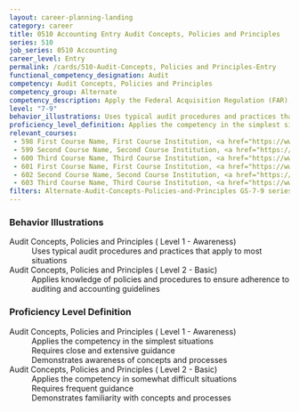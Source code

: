 ```yaml
---
layout: career-planning-landing
category: career
title: 0510 Accounting Entry Audit Concepts, Policies and Principles
series: 510
job_series: 0510 Accounting
career_level: Entry
permalink: /cards/510-Audit-Concepts, Policies and Principles-Entry
functional_competency_designation: Audit
competency: Audit Concepts, Policies and Principles
competency_group: Alternate
competency_description: Apply the Federal Acquisition Regulation (FAR), Generally Accepted Government Auditing Standards (GAGAS), Generally Accepted Auditing Standards (GAAS), fiscal law, internal controls, policies, regulations, principles, standards and procedures governing audit activities 
level: "7-9"
behavior_illustrations: Uses typical audit procedures and practices that apply to most situations ? Applies knowledge of policies and procedures to ensure adherence to auditing and accounting guidelines
proficiency_level_definition: Applies the competency in the simplest situations ? Requires close and extensive guidance ? Demonstrates awareness of concepts and processes ? Applies the competency in somewhat difficult situations ? Requires frequent guidance ? Demonstrates familiarity with concepts and processes
relevant_courses: 
 - 598 First Course Name, First Course Institution, <a href="https://www.cfo.gov">www.cfo.gov</a>
 - 599 Second Course Name, Second Course Institution, <a href="https://www.cfo.gov">www.cfo.gov</a>
 - 600 Third Course Name, Third Course Institution, <a href="https://www.cfo.gov">www.cfo.gov</a>
 - 601 First Course Name, First Course Institution, <a href="https://www.cfo.gov">www.cfo.gov</a>
 - 602 Second Course Name, Second Course Institution, <a href="https://www.cfo.gov">www.cfo.gov</a>
 - 603 Third Course Name, Third Course Institution, <a href="https://www.cfo.gov">www.cfo.gov</a>
filters: Alternate-Audit-Concepts-Policies-and-Principles GS-7-9 series-0510
---
```


<div class="desktop:grid-col-6 margin-y-205">
  <div class="border-top-05 bg-white padding-2 shadow-5 height-full members-hover border-1px border-gray-30 border-top-orange radius-lg">
    <h3>Behavior Illustrations</h3>
    <dl class="text-base"><dt>Audit Concepts, Policies and Principles ( Level 1 - Awareness)</dt><dd>Uses typical audit procedures and practices that apply to most situations</dd><dt>Audit Concepts, Policies and Principles ( Level 2 - Basic)</dt><dd>Applies knowledge of policies and procedures to ensure adherence to auditing and accounting guidelines</dd></dl>
  </div>
</div>
<div class="desktop:grid-col-6 margin-y-205">
  <div class="border-top-05 bg-white padding-2 shadow-5 height-full members-hover border-1px border-gray-30 border-top-orange radius-lg">
    <h3>Proficiency Level Definition</h3>
    <dl class="text-base"><dt>Audit Concepts, Policies and Principles ( Level 1 - Awareness)</dt><dd>Applies the competency in the simplest situations </dd><dd> Requires close and extensive guidance </dd><dd> Demonstrates awareness of concepts and processes</dd><dt>Audit Concepts, Policies and Principles ( Level 2 - Basic)</dt><dd>Applies the competency in somewhat difficult situations </dd><dd> Requires frequent guidance </dd><dd> Demonstrates familiarity with concepts and processes</dd></dl>
  </div>
</div>